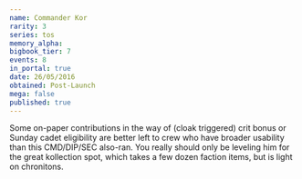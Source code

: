 ```yaml
---
name: Commander Kor
rarity: 3
series: tos
memory_alpha:
bigbook_tier: 7
events: 8
in_portal: true
date: 26/05/2016
obtained: Post-Launch
mega: false
published: true
---
```


Some on-paper contributions in the way of (cloak triggered) crit bonus or Sunday cadet eligibility are better left to crew who have broader usability than this CMD/DIP/SEC also-ran. You really should only be leveling him for the great kollection spot, which takes a few dozen faction items, but is light on chronitons.
